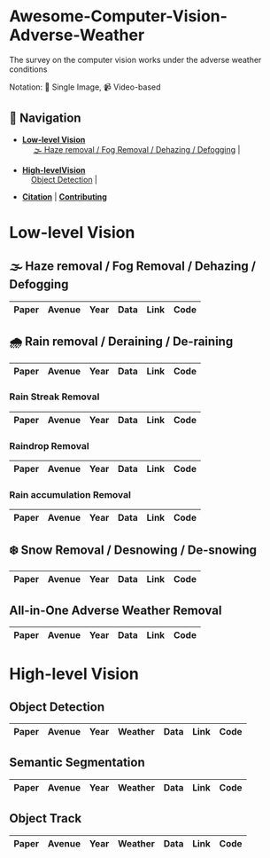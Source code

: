 # Awesome-Computer-Vision-Adverse-Weather
The survey on the computer vision works under the adverse weather conditions

Notation: :camera_flash: Single Image, :video_camera: Video-based

## 🧭 Navigation

- **[Low-level Vision](#low-level-vision)**
  <br>&nbsp;&nbsp;&nbsp;&nbsp; [:fog: Haze removal / Fog Removal / Dehazing / Defogging](#object-detection) | 

- **[High-levelVision](#high-level-vision)**
  <br>&nbsp;&nbsp;&nbsp;&nbsp;[Object Detection](#object-detection) | 

- **[Citation](#citation)** | **[Contributing](#contributing)**



# Low-level Vision

## :fog: Haze removal / Fog Removal / Dehazing / Defogging

| Paper | Avenue | Year | Data | Link | Code |
|-------|--------|------|------|------|------|

## :cloud_with_rain: Rain removal / Deraining / De-raining

| Paper | Avenue | Year | Data | Link | Code |
|-------|--------|------|------|------|------|

### Rain Streak Removal

| Paper | Avenue | Year | Data | Link | Code |
|-------|--------|------|------|------|------|

### Raindrop Removal

| Paper | Avenue | Year | Data | Link | Code |
|-------|--------|------|------|------|------|

### Rain accumulation Removal

| Paper | Avenue | Year | Data | Link | Code |
|-------|--------|------|------|------|------|

## :snowflake: Snow Removal / Desnowing / De-snowing

| Paper | Avenue | Year | Data | Link | Code |
|-------|--------|------|------|------|------|

## All-in-One Adverse Weather Removal

| Paper | Avenue | Year | Data | Link | Code |
|-------|--------|------|------|------|------|

# High-level Vision

## Object Detection

| Paper | Avenue | Year | Weather | Data | Link | Code |
|-------|--------|------|---------|------|------|------|

## Semantic Segmentation

| Paper | Avenue | Year | Weather | Data | Link | Code |
|-------|--------|------|---------|------|------|------|

## Object Track

| Paper | Avenue | Year | Weather | Data | Link | Code |
|-------|--------|------|---------|------|------|------|
